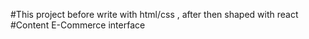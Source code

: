 #This project before  write with html/css , after then shaped with react 
#Content E-Commerce interface
